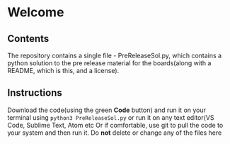 # Welcome
## Contents
The repository contains a single file - PreReleaseSol.py, which contains a python solution to the pre release material for the boards(along with a README, which is this, and a license).
## Instructions
Download the code(using the green **Code** button) and run it on your terminal using `python3 PreReleaseSol.py` or run it on any text editor(VS Code, Sublime Text, Atom etc
Or if comfortable, use git to pull the code to your system and then run it. Do **not** delete or change any of the files here
